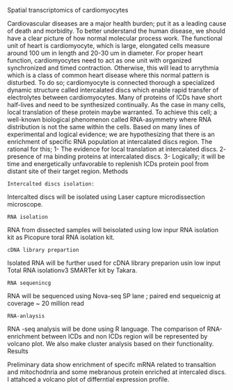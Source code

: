 Spatial transcriptomics of cardiomyocytes

Cardiovascular diseases are a major health burden; put it as a leading cause of death and morbidity. To better understand the human disease, we should have a clear picture of how normal molecular process work. The functional unit of heart is cardiomyocyte, which is large, elongated cells measure around 100 um in length and 20-30 um in diameter. For proper heart function, cardiomyocytes need to act as one unit with organized synchronized and timed contraction. Otherwise, this will lead to arrythmia which is a class of common heart disease where this normal pattern is disturbed. To do so; cardiomyocyte is connected thorough a specialized dynamic structure called intercalated discs which enable rapid transfer of electrolytes between cardiomyocytes. Many of proteins of ICDs have short half-lives and need to be synthesized continually. As the case in many cells, local translation of these protein maybe warranted. To achieve this cell; a well-known biological phenomenon called RNA-asymmetry where RNA distribution is not the same within the cells. Based on many lines of experimental and logical evidence; we are hypothesizing that there is an enrichment of specific RNA population at intercalated discs region. The rational for this; 1- The evidence for local translation at intercalated discs. 2- presence of rna binding proteins at intercalated discs. 3- Logically; it will be time and energetically unfavorable to replenish ICDs protein pool from distant site of their target region.
Methods

    Intercalted discs isolation:

Intercalted discs will be isolated using Laser capture microdissection microscope.

    RNA isolation

RNA from dissected samples will beisolated using low inpur RNA isolation kit as Picopure toral RNA isolation kit.

    cDNA library prepartion

Isolated RNA will be further used for cDNA library preparion usin low input Total RNA isolationv3 SMARTer kit by Takara.

    RNA sequenincg

RNA will be sequenced using Nova-seq SP lane ; paired end sequeicnig at coverage ~ 20 million read

    RNA-anlaysis

RNA -seq analysis will be done using R language. The comparison of RNA-enrichment between ICDs and non ICDs region will be represented by volcano plot. We also make cluster analysis based on their functionality.
Results

Preliminary data show enrichment of specifc mRNA related to transaltion and mitochodnria and some mebranous protein enriched at intercaled discs. I attahced a volcano plot of differntial expression profile.


